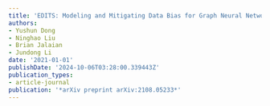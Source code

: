 ```yaml
---
title: 'EDITS: Modeling and Mitigating Data Bias for Graph Neural Networks'
authors:
- Yushun Dong
- Ninghao Liu
- Brian Jalaian
- Jundong Li
date: '2021-01-01'
publishDate: '2024-10-06T03:28:00.339443Z'
publication_types:
- article-journal
publication: '*arXiv preprint arXiv:2108.05233*'
---
```

